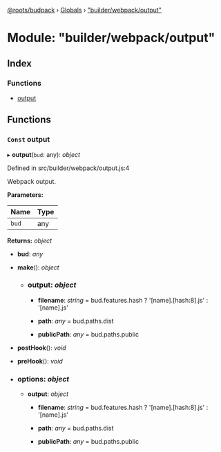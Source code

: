 [@roots/budpack](../README.md) › [Globals](../globals.md) › ["builder/webpack/output"](_builder_webpack_output_.md)

# Module: "builder/webpack/output"

## Index

### Functions

* [output](_builder_webpack_output_.md#const-output)

## Functions

### `Const` output

▸ **output**(`bud`: any): *object*

Defined in src/builder/webpack/output.js:4

Webpack output.

**Parameters:**

Name | Type |
------ | ------ |
`bud` | any |

**Returns:** *object*

* **bud**: *any*

* **make**(): *object*

  * ### **output**: *object*

    * **filename**: *string* = bud.features.hash
        ? '[name].[hash:8].js'
        : '[name].js'

    * **path**: *any* = bud.paths.dist

    * **publicPath**: *any* = bud.paths.public

* **postHook**(): *void*

* **preHook**(): *void*

* ### **options**: *object*

  * **output**: *object*

    * **filename**: *string* = bud.features.hash
        ? '[name].[hash:8].js'
        : '[name].js'

    * **path**: *any* = bud.paths.dist

    * **publicPath**: *any* = bud.paths.public
